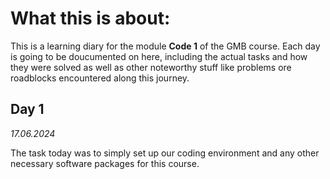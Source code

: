 # What this is about:
This is a learning diary for the module **Code 1** of the GMB course. Each day is going to be doucumented on here, including the actual tasks and how they were solved as well as other noteworthy stuff like problems ore roadblocks encountered along this journey.

## Day 1
*17.06.2024*

The task today was to simply set up our coding environment and any other necessary software packages for this course.
